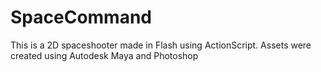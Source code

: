 # SpaceCommand
This is a 2D spaceshooter made in Flash using ActionScript. Assets were created using Autodesk Maya and Photoshop
